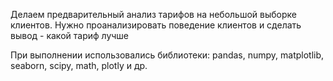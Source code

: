 Делаем предварительный анализ тарифов на небольшой выборке клиентов. 
Нужно проанализировать поведение клиентов и сделать вывод - какой тариф лучше

При выполнении использовались библиотеки: pandas, numpy, matplotlib, seaborn, scipy, math, plotly и др.
